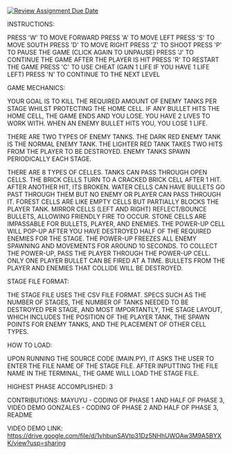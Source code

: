 [![Review Assignment Due Date](https://classroom.github.com/assets/deadline-readme-button-24ddc0f5d75046c5622901739e7c5dd533143b0c8e959d652212380cedb1ea36.svg)](https://classroom.github.com/a/LU94tnTu)

INSTRUCTIONS:

PRESS 'W' TO MOVE FORWARD
PRESS 'A' TO MOVE LEFT
PRESS 'S' TO MOVE SOUTH
PRESS 'D' TO MOVE RIGHT
PRESS 'Z' TO SHOOT
PRESS 'P' TO PAUSE THE GAME (CLICK AGAIN TO UNPAUSE)
PRESS 'J' TO CONTINUE THE GAME AFTER THE PLAYER IS HIT
PRESS 'R' TO RESTART THE GAME
PRESS 'C' TO USE CHEAT (GAIN 1 LIFE IF YOU HAVE 1 LIFE LEFT)
PRESS 'N' TO CONTINUE TO THE NEXT LEVEL

GAME MECHANICS:

YOUR GOAL IS TO KILL THE REQUIRED AMOUNT OF ENEMY TANKS PER STAGE
WHILST PROTECTING THE HOME CELL. IF ANY BULLET HITS THE HOME CELL,
THE GAME ENDS AND YOU LOSE. YOU HAVE 2 LIVES TO WORK WITH. 
WHEN AN ENEMY BULLET HITS YOU, YOU LOSE 1 LIFE.

THERE ARE TWO TYPES OF ENEMY TANKS. THE DARK RED ENEMY TANK IS THE NORMAL
ENEMY TANK. THE LIGHTER RED TANK TAKES TWO HITS FROM THE PLAYER TO BE DESTROYED. 
ENEMY TANKS SPAWN PERIODICALLY EACH STAGE.

THERE ARE 8 TYPES OF CELLES. TANKS CAN PASS THROUGH OPEN CELLS.
THE BRICK CELLS TURN TO A CRACKED BRICK CELL AFTER 1 HIT.
AFTER ANOTHER HIT, ITS BROKEN. WATER CELLS CAN HAVE BULLETS GO PAST THROUGH THEM
BUT NO ENEMY OR PLAYER CAN PASS THROUGH IT. FOREST CELLS ARE LIKE EMPTY CELLS BUT 
PARTIALLY BLOCKS THE PLAYER TANK. MIRROR CELLS (LEFT AND RIGHT) REFLECT/BOUNCE BULLETS,
ALLOWING FRIENDLY FIRE TO OCCUR. STONE CELLS ARE IMPASSABLE FOR BULLETS, PLAYER, AND ENEMIES. 
THE POWER-UP CELL WILL POP-UP AFTER YOU HAVE DESTROYED HALF OF THE REQUIRED ENEMIES FOR THE STAGE. 
THE POWER-UP FREEZES ALL ENEMY SPAWNING AND MOVEMENTS FOR AROUND 10 SECONDS. TO COLLECT THE POWER-UP, 
PASS THE PLAYER THROUGH THE POWER-UP CELL. ONLY ONE PLAYER BULLET CAN BE FIRED AT A TIME. BULLETS 
FROM THE PLAYER AND ENEMIES THAT COLLIDE WILL BE DESTROYED.

STAGE FILE FORMAT:

THE STAGE FILE USES THE CSV FILE FORMAT. SPECS SUCH AS THE NUMBER OF STAGES,
THE NUMBER OF TANKS NEEDED TO BE DESTROYED PER STAGE, AND MOST IMPORTANTLY,
THE STAGE LAYOUT, WHICH INCLUDES THE POSITION OF THE PLAYER TANK, THE SPAWN POINTS
FOR ENEMY TANKS, AND THE PLACEMENT OF OTHER CELL TYPES.

HOW TO LOAD:

UPON RUNNING THE SOURCE CODE (MAIN.PY), IT ASKS THE USER TO ENTER THE FILE NAME OF THE STAGE FILE.
AFTER INPUTTING THE FILE NAME IN THE TERMINAL, THE GAME WILL LOAD THE STAGE FILE.

HIGHEST PHASE ACCOMPLISHED: 3

CONTRIBUTIONS:
MAYUYU - CODING OF PHASE 1 AND HALF OF PHASE 3, VIDEO DEMO
GONZALES - CODING OF PHASE 2 AND HALF OF PHASE 3, README

VIDEO DEMO LINK: https://drive.google.com/file/d/1vhbunSAVtp31Dz5NHhUWOAw3M9A5BYXK/view?usp=sharing


